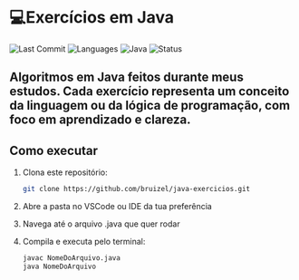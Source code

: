 # 💻Exercícios em Java

![Last Commit](https://img.shields.io/github/last-commit/bruizel/java-exercicios)
![Languages](https://img.shields.io/github/languages/count/bruizel/java-exercicios)
![Java](https://img.shields.io/badge/Java-ED8B00?style=flat&logo=java&logoColor=white)
![Status](https://img.shields.io/badge/status-em%20desenvolvimento-yellow)

Algoritmos em Java feitos durante meus estudos. Cada exercício representa um conceito da linguagem ou da lógica de programação, com foco em aprendizado e clareza.
---

## Como executar

1. Clona este repositório:
   ```bash
   git clone https://github.com/bruizel/java-exercicios.git
   ```
2.	Abre a pasta no VSCode ou IDE da tua preferência

3.	Navega até o arquivo .java que quer rodar

4.	Compila e executa pelo terminal:
    ```bash 
    javac NomeDoArquivo.java
    java NomeDoArquivo
    ```
